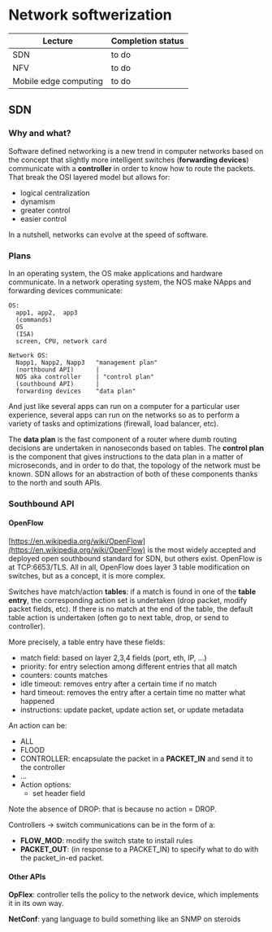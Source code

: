 # Network softwerization

| Lecture | Completion status |
| --- | --- |
| SDN | to do |
| NFV | to do |
| Mobile edge computing | to do |

## SDN

### Why and what?

Software defined networking is a new trend in computer networks based on the concept that slightly more intelligent switches (**forwarding devices**) communicate with a **controller** in order to know how to route the packets. That break the OSI layered model but allows for:

* logical centralization
* dynamism
* greater control
* easier control

In a nutshell, networks can evolve at the speed of software.

### Plans

In an operating system, the OS make applications and hardware communicate. In a network operating system, the NOS make NApps and forwarding devices communicate:

```
OS:
  app1, app2,  app3
  (commands)
  OS
  (ISA)
  screen, CPU, network card

Network OS:
  Napp1, Napp2, Napp3   "management plan"
  (northbound API)      |
  NOS aka controller    | "control plan"
  (southbound API)      |
  forwarding devices    "data plan"
```

And just like several apps can run on a computer for a particular user experience, several apps can run on the networks so as to perform a variety of tasks and optimizations (firewall, load balancer, etc).

The **data plan** is the fast component of a router where dumb routing decisions are undertaken in nanoseconds based on tables. The **control plan** is the component that gives instructions to the data plan in a matter of microseconds, and in order to do that, the topology of the network must be known. SDN allows for an abstraction of both of these components thanks to the north and south APIs.

### Southbound API

#### OpenFlow

[https://en.wikipedia.org/wiki/OpenFlow](https://en.wikipedia.org/wiki/OpenFlow) is the most  widely  accepted  and deployed  open  southbound  standard  for SDN, but others exist. OpenFlow is at TCP:6653/TLS. All in all, OpenFlow does layer 3 table modification on switches, but as a concept, it is more complex.

Switches have match/action **tables**: if a match is found in one of the **table entry**, the corresponding action set is undertaken (drop packet, modify packet fields, etc). If there is no match at the end of the table, the default table action is undertaken (often go to next table, drop, or send to controller).

More precisely, a table entry have these fields:

* match field: based on layer 2,3,4 fields (port, eth, IP, ...)
* priority: for entry selection among different entries that all match
* counters: counts matches
* idle timeout: removes entry after a certain time if no match
* hard timeout: removes the entry after a certain time no matter what happened
* instructions: update packet, update action set, or update metadata

An action can be:

* ALL
* FLOOD
* CONTROLLER: encapsulate the packet in a **PACKET_IN** and send it to the controller
* ...
* Action options:
  * set header field

Note the absence of DROP: that is because no action = DROP.

Controllers -> switch communications can be in the form of a:

* **FLOW_MOD**: modify the switch state to install rules
* **PACKET_OUT**: (in response to a PACKET_IN) to specify what to do with the packet_in-ed packet.

#### Other APIs

**OpFlex**: controller tells the policy to the network device, which implements it in its own way.

**NetConf**: yang language to build something like an SNMP on steroids

